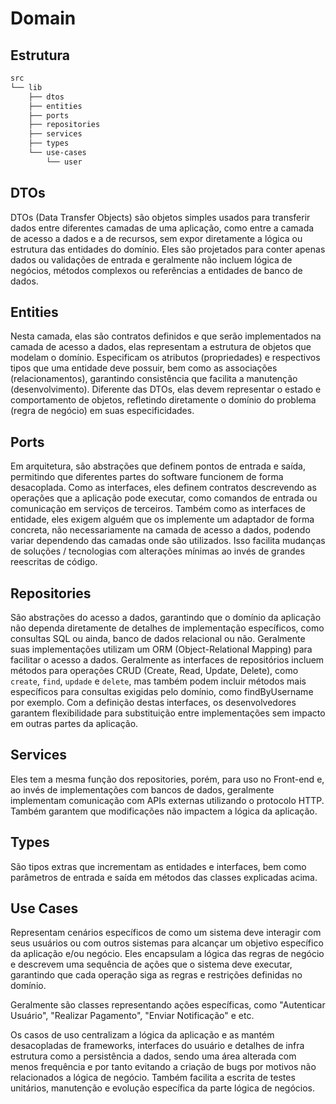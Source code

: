 # Domain

## Estrutura

```sh
src
└── lib
    ├── dtos
    ├── entities
    ├── ports
    ├── repositories
    ├── services
    ├── types
    └── use-cases
        └── user
```

## DTOs

DTOs (Data Transfer Objects) são objetos simples usados para transferir dados entre diferentes camadas de uma aplicação, como entre a camada de acesso a dados e a de recursos, sem expor diretamente a lógica ou estrutura das entidades do domínio. Eles são projetados para conter apenas dados ou validações de entrada e geralmente não incluem lógica de negócios, métodos complexos ou referências a entidades de banco de dados.


## Entities

Nesta camada, elas são contratos definidos e que serão implementados na camada de acesso a dados, elas representam a estrutura de objetos que modelam o domínio. Especificam os atributos (propriedades) e respectivos tipos que uma entidade deve possuir, bem como as associações (relacionamentos), garantindo consistência que facilita a manutenção (desenvolvimento). Diferente das DTOs, elas devem representar o estado e comportamento de objetos, refletindo diretamente o domínio do problema (regra de negócio) em suas especificidades.

## Ports

Em arquitetura, são abstrações que definem pontos de entrada e saída, permitindo que diferentes partes do software funcionem de forma desacoplada. Como as interfaces, eles definem contratos descrevendo as operações que a aplicação pode executar, como comandos de entrada ou comunicação em serviços de terceiros. Também como as interfaces de entidade, eles exigem alguém que os implemente um adaptador de forma concreta, não necessariamente na camada de acesso a dados, podendo variar dependendo das camadas onde são utilizados. Isso facilita mudanças de soluções / tecnologias com alterações mínimas ao invés de grandes reescritas de código.

## Repositories

São abstrações do acesso a dados, garantindo que o domínio da aplicação não dependa diretamente de detalhes de implementação específicos, como consultas SQL ou ainda, banco de dados relacional ou não. Geralmente suas implementações utilizam um ORM (Object-Relational Mapping) para facilitar o acesso a dados. Geralmente as interfaces de repositórios incluem métodos para operações CRUD (Create, Read, Update, Delete), como `create`, `find`, `updade` e `delete`, mas também podem incluir métodos mais específicos para consultas exigidas pelo domínio, como findByUsername por exemplo. Com a definição destas interfaces, os desenvolvedores garantem flexibilidade para substituição entre implementações sem impacto em outras partes da aplicação.

## Services

Eles tem a mesma função dos repositories, porém, para uso no Front-end e, ao invés de implementações com bancos de dados, geralmente implementam comunicação com APIs externas utilizando o protocolo HTTP. Também garantem que modificações não impactem a lógica da aplicação.

## Types

São tipos extras que incrementam as entidades e interfaces, bem como parâmetros de entrada e saída em métodos das classes explicadas acima.

## Use Cases

Representam cenários específicos de como um sistema deve interagir com seus usuários ou com outros sistemas para alcançar um objetivo específico da aplicação e/ou negócio. Eles encapsulam  a lógica das regras de negócio e descrevem uma sequência de ações que o sistema deve executar, garantindo que cada operação siga as regras e restrições definidas no domínio.

Geralmente são classes representando ações específicas, como "Autenticar Usuário", "Realizar Pagamento", "Enviar Notificação" e etc.

Os casos de uso centralizam a lógica da aplicação e as mantém desacopladas de frameworks, interfaces do usuário e detalhes de infra estrutura como a persistência a dados, sendo uma área alterada com menos frequência e por tanto evitando a criação de bugs por motivos não relacionados a lógica de negócio. Também facilita a escrita de testes unitários, manutenção e evolução específica da parte lógica de negócios.
